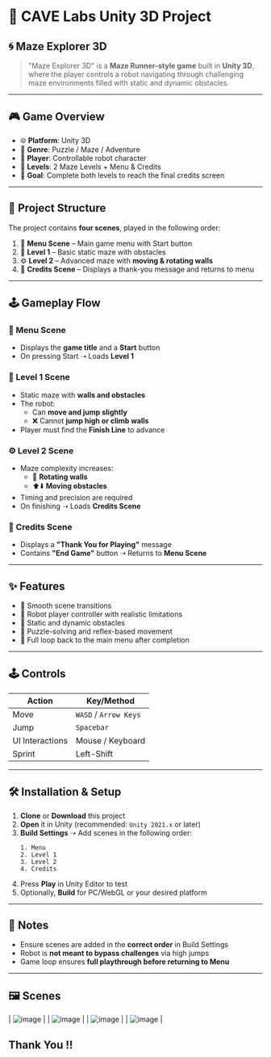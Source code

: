 # 🧪 CAVE Labs Unity 3D Project  
## 🌀 Maze Explorer 3D

> "Maze Explorer 3D" is a **Maze Runner-style game** built in **Unity 3D**, where the player controls a robot navigating through challenging maze environments filled with static and dynamic obstacles.

---

## 🎮 Game Overview

- 🌐 **Platform**: Unity 3D  
- 🧭 **Genre**: Puzzle / Maze / Adventure  
- 🤖 **Player**: Controllable robot character  
- 🧱 **Levels**: 2 Maze Levels + Menu & Credits  
- 🎯 **Goal**: Complete both levels to reach the final credits screen

---

## 🧩 Project Structure

The project contains **four scenes**, played in the following order:

1. 🏁 **Menu Scene** – Main game menu with Start button  
2. 🧱 **Level 1** – Basic static maze with obstacles  
3. ⚙️ **Level 2** – Advanced maze with **moving & rotating walls**  
4. 🎉 **Credits Scene** – Displays a thank-you message and returns to menu  

---

## 🕹️ Gameplay Flow

### 🏁 Menu Scene
- Displays the **game title** and a **Start** button  
- On pressing Start ➝ Loads **Level 1**

### 🧱 Level 1 Scene
- Static maze with **walls and obstacles**  
- The robot:
  - Can **move and jump slightly**
  - ❌ Cannot **jump high or climb walls**
- Player must find the **Finish Line** to advance

### ⚙️ Level 2 Scene
- Maze complexity increases:
  - 🔄 **Rotating walls**
  - ⬆️⬇️ **Moving obstacles**
- Timing and precision are required
- On finishing ➝ Loads **Credits Scene**

### 🎉 Credits Scene
- Displays a **"Thank You for Playing"** message
- Contains **"End Game"** button ➝ Returns to **Menu Scene**

---

## ✨ Features

- 🔄 Smooth scene transitions  
- 🤖 Robot player controller with realistic limitations  
- 🚧 Static and dynamic obstacles  
- 🧠 Puzzle-solving and reflex-based movement  
- 🔁 Full loop back to the main menu after completion

---

## 🕹️ Controls

| Action              | Key/Method         |
|---------------------|--------------------|
| Move                | `WASD` / `Arrow Keys` |
| Jump                | `Spacebar`         |
| UI Interactions     | Mouse / Keyboard   |
| Sprint              | Left-Shift         |

---

## 🛠️ Installation & Setup

1. **Clone** or **Download** this project  
2. **Open** it in Unity (recommended: `Unity 2021.x` or later)
3. **Build Settings** ➝ Add scenes in the following order:
    ```
    1. Menu
    2. Level 1
    3. Level 2
    4. Credits
    ```
4. Press **Play** in Unity Editor to test  
5. Optionally, **Build** for PC/WebGL or your desired platform

---

## 📌 Notes

- Ensure scenes are added in the **correct order** in Build Settings  
- Robot is **not meant to bypass challenges** via high jumps  
- Game loop ensures **full playthrough before returning to Menu**

---

## 🖼️ Scenes
| ![image](https://github.com/user-attachments/assets/11c3c004-7226-45c4-9be0-0d08b347d9c0) |
 | ![image](https://github.com/user-attachments/assets/524866a6-e3bb-4009-b360-152d4c4fc868) |
 | ![image](https://github.com/user-attachments/assets/99ed95bd-8615-48af-ba8a-0ce822cf6d5e) |
 | ![image](https://github.com/user-attachments/assets/6743d2b6-f618-491a-8530-257e0e8fd0d5) |
 

## Thank You !!

